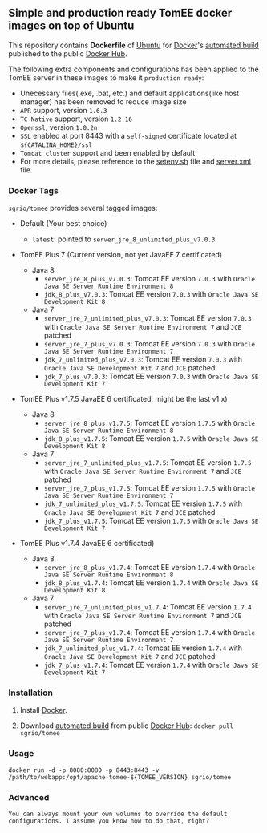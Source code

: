 ## Simple and production ready TomEE docker images on top of Ubuntu

This repository contains **Dockerfile** of [Ubuntu](http://www.ubuntu.com/) for [Docker](https://www.docker.com/)'s [automated build](https://hub.docker.com/r/sgrio/tomee/) published to the public [Docker Hub](https://hub.docker.com/).

The following extra components and configurations has been applied to the TomEE server in these images to make it `production ready`:
  * Unecessary files(.exe, .bat, etc.) and default applications(like host manager) has been removed to reduce image size
  * `APR` support, version `1.6.3`
  * `TC Native` support, version `1.2.16`
  * `Openssl`, version `1.0.2n`
  * `SSL` enabled at port 8443 with a `self-signed` certificate located at `${CATALINA_HOME}/ssl`
  * `Tomcat cluster` support and been enabled by default
  * For more details, please reference to the [setenv.sh](https://github.com/sgr-io/docker-tomee/blob/master/server_jre_8_unlimited_plus/files/bin/setenv.sh) file and [server.xml](https://github.com/sgr-io/docker-tomee/blob/master/server_jre_8_unlimited_plus/files/conf/server.xml) file.

### Docker Tags

`sgrio/tomee` provides several tagged images:

* Default (Your best choice)
  * `latest`: pointed to `server_jre_8_unlimited_plus_v7.0.3`

* TomEE Plus 7 (Current version, not yet JavaEE 7 certificated)
  * Java 8
    * `server_jre_8_plus_v7.0.3`: Tomcat EE version `7.0.3` with `Oracle Java SE Server Runtime Environment 8`
    * `jdk_8_plus_v7.0.3`: Tomcat EE version `7.0.3` with `Oracle Java SE Development Kit 8`
  * Java 7
    * `server_jre_7_unlimited_plus_v7.0.3`: Tomcat EE version `7.0.3` with `Oracle Java SE Server Runtime Environment 7` and `JCE` patched
    * `server_jre_7_plus_v7.0.3`: Tomcat EE version `7.0.3` with `Oracle Java SE Server Runtime Environment 7`
    * `jdk_7_unlimited_plus_v7.0.3`: Tomcat EE version `7.0.3` with `Oracle Java SE Development Kit 7` and `JCE` patched
    * `jdk_7_plus_v7.0.3`: Tomcat EE version `7.0.3` with `Oracle Java SE Development Kit 7`

* TomEE Plus v1.7.5 JavaEE 6 certificated, might be the last v1.x)
  * Java 8
    * `server_jre_8_plus_v1.7.5`: Tomcat EE version `1.7.5` with `Oracle Java SE Server Runtime Environment 8`
    * `jdk_8_plus_v1.7.5`: Tomcat EE version `1.7.5` with `Oracle Java SE Development Kit 8`
  * Java 7
    * `server_jre_7_unlimited_plus_v1.7.5`: Tomcat EE version `1.7.5` with `Oracle Java SE Server Runtime Environment 7` and `JCE` patched
    * `server_jre_7_plus_v1.7.5`: Tomcat EE version `1.7.5` with `Oracle Java SE Server Runtime Environment 7`
    * `jdk_7_unlimited_plus_v1.7.5`: Tomcat EE version `1.7.5` with `Oracle Java SE Development Kit 7` and `JCE` patched
    * `jdk_7_plus_v1.7.5`: Tomcat EE version `1.7.5` with `Oracle Java SE Development Kit 7`

* TomEE Plus v1.7.4 JavaEE 6 certificated)
  * Java 8
    * `server_jre_8_plus_v1.7.4`: Tomcat EE version `1.7.4` with `Oracle Java SE Server Runtime Environment 8`
    * `jdk_8_plus_v1.7.4`: Tomcat EE version `1.7.4` with `Oracle Java SE Development Kit 8`
  * Java 7
    * `server_jre_7_unlimited_plus_v1.7.4`: Tomcat EE version `1.7.4` with `Oracle Java SE Server Runtime Environment 7` and `JCE` patched
    * `server_jre_7_plus_v1.7.4`: Tomcat EE version `1.7.4` with `Oracle Java SE Server Runtime Environment 7`
    * `jdk_7_unlimited_plus_v1.7.4`: Tomcat EE version `1.7.4` with `Oracle Java SE Development Kit 7` and `JCE` patched
    * `jdk_7_plus_v1.7.4`: Tomcat EE version `1.7.4` with `Oracle Java SE Development Kit 7`

### Installation

1. Install [Docker](https://www.docker.com/).

2. Download [automated build](https://hub.docker.com/r/sgrio/tomee/) from public [Docker Hub](https://hub.docker.com/): `docker pull sgrio/tomee`

### Usage

    docker run -d -p 8080:8080 -p 8443:8443 -v /path/to/webapp:/opt/apache-tomee-${TOMEE_VERSION} sgrio/tomee

### Advanced

    You can always mount your own volumns to override the default configurations. I assume you know how to do that, right?
